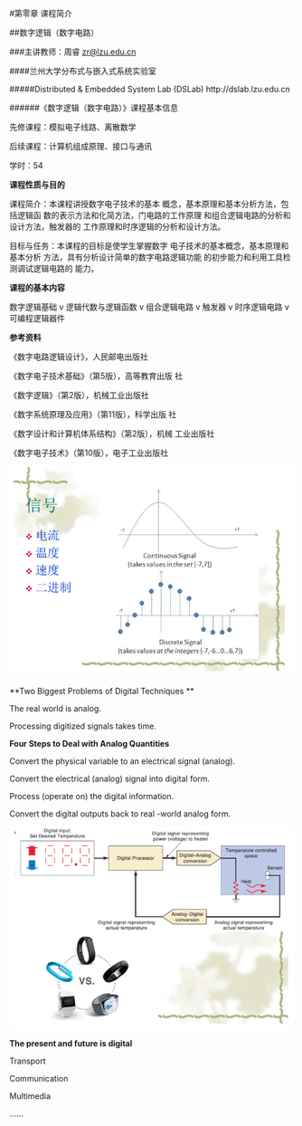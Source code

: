 #第零章 课程简介

##数字逻辑（数字电路）


###主讲教师：周睿 zr@lzu.edu.cn

####兰州大学分布式与嵌入式系统实验室 

#####Distributed & Embedded System Lab \(DSLab\) http:\/\/dslab.lzu.edu.cn

######《数字逻辑（数字电路）》课程基本信息

先修课程：模拟电子线路、离散数学

后续课程：计算机组成原理、接口与通讯

学时：54

**课程性质与目的**



课程简介：本课程讲授数字电子技术的基本 概念，基本原理和基本分析方法，包括逻辑函 数的表示方法和化简方法，门电路的工作原理 和组合逻辑电路的分析和设计方法，触发器的 工作原理和时序逻辑的分析和设计方法。



目标与任务：本课程的目标是使学生掌握数字 电子技术的基本概念，基本原理和基本分析 方法，具有分析设计简单的数字电路逻辑功能 的初步能力和利用工具检测调试逻辑电路的 能力。



**课程的基本内容**



数字逻辑基础 v 逻辑代数与逻辑函数 v 组合逻辑电路 v 触发器 v 时序逻辑电路 v 可编程逻辑器件



**参考资料**



《数字电路逻辑设计》，人民邮电出版社

《数字电子技术基础》（第5版），高等教育出版 社

《数字逻辑》（第2版），机械工业出版社

《数字系统原理及应用》（第11版），科学出版 社

《数字设计和计算机体系结构》（第2版），机械 工业出版社

《数字电子技术》（第10版），电子工业出版社

![](/assets/1.PNG)

**Two Biggest Problems of Digital Techniques **<p>

The real world is analog.<p>

Processing digitized signals takes time.

**Four Steps to Deal with Analog Quantities**<p>

Convert the physical variable to an electrical signal (analog). <p>

Convert the electrical (analog) signal into digital form.<p>

Process (operate on) the digital information. <p>

Convert the digital outputs back to real -world analog form. <p>



![](/assets/2.PNG)



**The present and future is digital**<p>

Transport <p>

Communication <p>

Multimedia <p>

......








